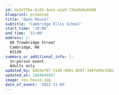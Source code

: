 ```yaml
---
id: da5d7fbe-6c03-4ee1-a1a9-72bdde0a0dd8
blueprint: promoted
title: 'Open House!'
subtitle: 'Cambridge Ellis School'
start_time: '10:00'
end_time: '12:00'
address: |-
  80 Trowbridge Street
  Cambridge, MA
  02138
summary_or_additional_info: |-
  In-person event
  Adults only
updated_by: b863e707-3140-4001-859f-3487e09c5881
updated_at: 1664049457
image: ces-house.jpg
date_of_event: '2022-11-05'
---
```


